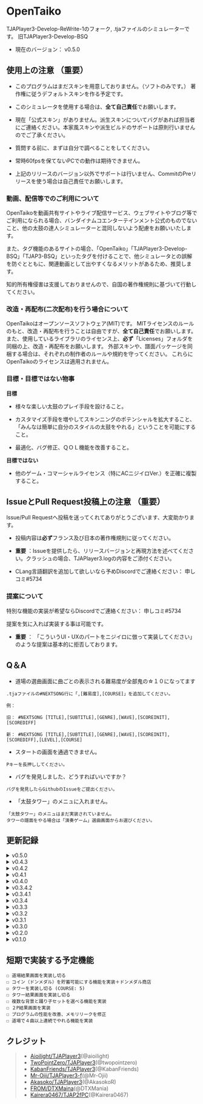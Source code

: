 # OpenTaiko
TJAPlayer3-Develop-ReWrite-1のフォーク, .tjaファイルのシミュレーターです。
旧TJAPlayer3-Develop-BSQ

- 現在のバージョン： v0.5.0

## 使用上の注意 （重要）

- このプログラムはまだスキンを用意しておりません。（ソフトのみです。） 著作権に従うデフォルトスキンを作る予定です。

- このシミュレータを使用する場合は、**全て自己責任**でお願いします。

- 現在「公式スキン」がありません。派生スキンについてバグがあれば担当者にご連絡ください。本家風スキンや派生ビルドのサポートは原則行いませんのでご了承ください。

- 質問する前に、まずは自分で調べることをしてください。

- 常時60fpsを保てないPCでの動作は期待できません。

- 上記のリリースのバージョン以外でサポートは行いません、CommitのPreリリースを使う場合は自己責任でお願いします。

### 動画、配信等でのご利用について

OpenTaikoを動画共有サイトやライブ配信サービス、ウェブサイトやブログ等でご利用になられる場合、バンダイナムコエンターテインメント公式のものでないこと、他の太鼓の達人シミュレーターと混同しないよう配慮をお願いいたします。

また、タグ機能のあるサイトの場合、「OpenTaiko」「TJAPlayer3-Develop-BSQ」「TJAP3-BSQ」といったタグを付けることで、他シミュレータとの誤解を防ぐとともに、関連動画として出やすくなるメリットがあるため、推奨します。

知的所有権侵害は支援しておりませんので、自国の著作権規則に基づいて行動してください。

### 改造・再配布(二次配布)を行う場合について

OpenTaikoはオープンソースソフトウェア(MIT)です。
MITライセンスのルールのもと、改造・再配布を行うことは自由ですが、**全て自己責任**でお願いします。
また、使用しているライブラリのライセンス上、**必ず**「Licenses」フォルダを同梱の上、改造・再配布をお願いします。
外部スキンや、譜面パッケージを同梱する場合は、それぞれの制作者のルールや規約を守ってください。
これらにOpenTaikoのライセンスは適用されません。

### 目標・目標ではない物事

**目標**

- 様々な楽しい太鼓のプレイ手段を設けること。

- カスタマイズ手段を増やしてスキンニングのポテンシャルを拡大すること、「みんなは簡単に自分のスタイルの太鼓をやれる」ということを可能にすること。

- 最適化、バグ修正、ＱＯＬ機能を改善すること。

**目標ではない**

- 他のゲーム・コマーシャルライセンス（特にACニジイロVer.）を正確に複製すること。

## IssueとPull Request投稿上の注意 （重要）

Issue/Pull Requestへ投稿を送ってくれてありがとうございます、大変助かります。

- 投稿内容は**必ず**フランス及び日本の著作権規則に従ってください。

- **重要** ：Issueを提供したら、リリースバージョンと再現方法を述べてください。クラッシュの場合、TJAPlayer3.logの内容をご添付ください。

- CLang言語翻訳を追加して欲しいなら予めDiscordでご連絡ください： 申しコミ#5734

### 提案について

特別な機能の実装が希望ならDiscordでご連絡ください： 申しコミ#5734

提案を気に入れば実装する事は可能です。

- **重要** ： 「こういうUI・UXのパートをニジイロに倣って実装してください」のような提案は基本的に拒否しております。

## Q＆A

- 道場の選曲画面に曲ごとの表示される難易度が全部鬼の☆１０になってます

```
.tjaファイルの#NEXTSONG行に「,[難易度],[COURSE]」を追加してください。

例：

旧： #NEXTSONG [TITLE],[SUBTITLE],[GENRE],[WAVE],[SCOREINIT],[SCOREDIFF]

新： #NEXTSONG [TITLE],[SUBTITLE],[GENRE],[WAVE],[SCOREINIT],[SCOREDIFF],[LEVEL],[COURSE]
```

- スタートの画面を通過できません。

```
Pキーを長押ししてください。
```

- バグを発見しました、どうすればいいですか？

```
バグを発見したらGithubのIssueをご提出ください。
```

- 「太鼓タワー」のメニュに入れません。

```
「太鼓タワー」のメニュはまだ実装されていません。
タワーの譜面をやる場合は「演奏ゲーム」選曲画面からお選びください。
```

## 更新記録

<details>
	<summary>v0.5.0</summary>
	
	- タワーを実装 (背景+結果画面の基盤)
	
	- タワー譜面で「TOWERTYPE」の設定を追加 （タワー譜面に複数なスキンを用いてプレイを可能にする機能）
	
	- 道場にAccuracy（精度）のEXAMを追加
	
	- box.defで「#BOXCOLOR」, 「#BOXTYPE」, 「#BGCOLOR」, 「#BGTYPE」, 「#BOXCHARA」の設定を追加
	
</details>

<details>
	<summary>v0.4.3</summary>
	
	- タワーを実装 (Gameplay)
	
</details>

<details>
	<summary>v0.4.2</summary>
	
	- 演奏選曲画面に複数のバグとクラッシュを修正
	
	- COURSE:Towerの.tjaファイルのクラッシュを修正、太鼓タワーメニュ・LIFE管理・結果画面がまだ実装されていません。

</details>

<details>
	<summary>v0.4.1</summary>
	
	- 演奏選曲画面に複数のバグとクラッシュ場面を修正
	
</details>

<details>
	<summary>v0.4.0</summary>
	
	- EXAM5,6,7の実装 (下記の映像をご覧ください)
	
	- EXAM数にギャップのあるクラッシュ場面を修正
	
	- Danに関してコードの構造を改善（コード蓄積の修正）
  
</details>

<details>
	<summary>v0.3.4.2</summary>
	
	- 道場選曲画面にプチキャラを追加
	
</details>

<details>
	<summary>v0.3.4.1</summary>
	
	- Mobアニメーション速度の変化バグを修正
	
</details>

<details>
	<summary>v0.3.4</summary>
	
	- 道場の結果を保存を可能にする機能を実装
	
	- 道場選曲画面に合格プレートを表示
	
</details>

<details>
	<summary>v0.3.3</summary>
	
	- 道場の魂ゲージの表示を修正
	
	- 道場の結果画面の基盤を実装（まだ実装中）
	
</details>

<details>
	<summary>v0.3.2</summary>
	
	- 演奏セーブの重ね書きバグを修正
	
</details>

<details>
	<summary>v0.3.1</summary>
	
	- P2にスコアランクを表示されないバグを修正
	
</details>

<details>
	<summary>v0.3.0</summary>
	
	- メニュにプチキャラを表示
	
	- Nameplate.jsonファイルにプレイヤー別々のプチキャラを選べる可能にする機能を実装
	
</details>

<details>
	<summary>v0.2.0</summary>
	
	- 様々な演奏選曲画面のバグを修正
	
	- メインメニュに様々なバグを修正、コード蓄積を修正
	
</details>

<details>
	<summary>v0.1.0</summary>
	
	- 演奏結果画面のアニメーションを実装
	
</details>

## 短期で実装する予定機能
```
☐ 道場結果画面を実装し切る
☐ コイン（ドンメダル）を貯蓄可能にする機能を実装＋ドンメダル商店
☑ タワーを実装し切る (COURSE: 5)
☐ タワー結果画面を実装し切る
☐ 複数な背景と踊り子セットを選べる機能を実装
☐ ２P結果画面を実装
☐ プログラムの性能を改善、メモリリークを修正
☐ 道場で４曲以上連続でやれる機能を実装
```
## クレジット

> * [Aioilight/TJAPlayer3](https://github.com/aioilight/TJAPlayer3)(@aioilight)
> * [TwoPointZero/TJAPlayer3](https://github.com/twopointzero/TJAPlayer3)(@twopointzero)
> * [KabanFriends/TJAPlayer3](https://github.com/KabanFriends/TJAPlayer3/tree/features)(@KabanFriends)
> * [Mr-Ojii/TJAPlayer3-f](https://github.com/Mr-Ojii/TJAPlayer3-f)(@Mr-Ojii)
> * [Akasoko/TJAPlayer3](https://github.com/Akasoko-Master/TJAPlayer3)(@AkasokoR)
> * [FROM/DTXMaina](https://github.com/DTXMania)(@DTXMania)
> * [Kairera0467/TJAP2fPC](https://github.com/kairera0467/TJAP2fPC)(@Kairera0467)
